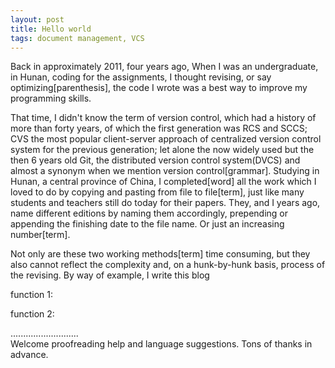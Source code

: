 ```yaml
---
layout: post
title: Hello world
tags: document management, VCS
---
```


Back in approximately 2011, four years ago, When I was an undergraduate, in Hunan, coding for the assignments, I thought revising, or say optimizing[parenthesis], the code I wrote was a best way to improve my programming skills. 

That time, I didn't know the term of version control, which had a history of more than forty years, of which the first generation was RCS and SCCS; CVS the most popular client-server approach of centralized version control system for the previous generation; let alone the now widely used but the then 6 years old Git, the distributed version control system(DVCS) and almost a synonym when we mention version control[grammar]. Studying in Hunan, a central province of China, I completed[word] all the work which I loved to do by copying and pasting from file to file[term], just like many students and teachers still do today for their papers. They, and I years ago, name different editions by naming them accordingly, prepending or appending the finishing date to the file name. Or just an increasing number[term]. 

Not only are these two working methods[term] time consuming, but they also cannot reflect the complexity and, on a hunk-by-hunk basis, process of the revising. By way of example, I write this blog 

function 1: 

function 2:



...........................     
Welcome proofreading help and language suggestions. Tons of thanks in advance.


